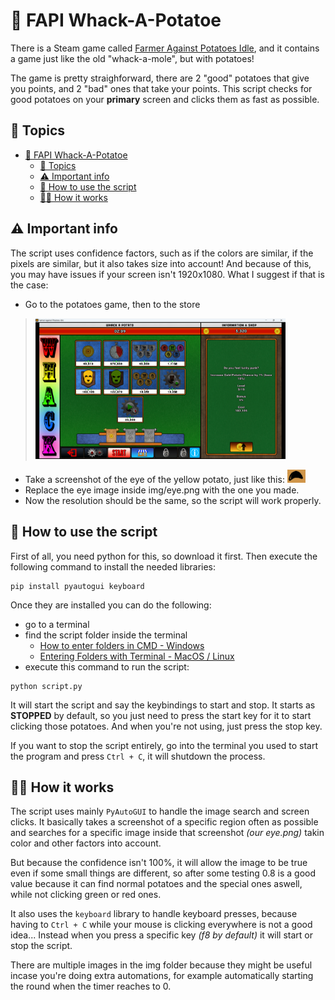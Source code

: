 # 🥔 FAPI Whack-A-Potatoe

There is a Steam game called [Farmer Against Potatoes Idle](https://store.steampowered.com/app/1535560/Farmer_Against_Potatoes_Idle/), and it contains a game just like the old "whack-a-mole", but with potatoes!

The game is pretty straighforward, there are 2 "good" potatoes that give you points, and 2 "bad" ones that take your points. This script checks for good potatoes on your **primary** screen and clicks them as fast as possible.

## 📃 Topics
- [🥔 FAPI Whack-A-Potatoe](#-fapi-whack-a-potatoe)
  - [📃 Topics](#-topics)
  - [⚠️ Important info](#️-important-info)
  - [🚀 How to use the script](#-how-to-use-the-script)
  - [🧑‍💻 How it works](#-how-it-works)


## ⚠️ Important info

The script uses confidence factors, such as if the colors are similar, if the pixels are similar, but it also takes size into account! And because of this, you may have issues if your screen isn't 1920x1080. What I suggest if that is the case:
- Go to the potatoes game, then to the store

> <img src="./img/store.png" alt="store" width="400px">

- Take a screenshot of the eye of the yellow potato, just like this:
![potato eye](./img/eye.png)
- Replace the eye image inside img/eye.png with the one you made.
- Now the resolution should be the same, so the script will work properly.

## 🚀 How to use the script

First of all, you need python for this, so download it first.
Then execute the following command to install the needed libraries:
```shell
pip install pyautogui keyboard
```
Once they are installed you can do the following:
- go to a terminal
- find the script folder inside the terminal
  - [How to enter folders in CMD - Windows](https://www.lifewire.com/change-directories-in-command-prompt-5185508)
  - [Entering Folders with Terminal - MacOS / Linux](https://sourcedigit.com/27411-how-to-open-a-directory-in-linux-using-terminal/)
- execute this command to run the script:
```shell
python script.py
```
It will start the script and say the keybindings to start and stop.
It starts as **STOPPED** by default, so you just need to press the start key for it to start clicking those potatoes. And when you're not using, just press the stop key.

If you want to stop the script entirely, go into the terminal you used to start the program and press `Ctrl + C`, it will shutdown the process.

## 🧑‍💻 How it works

The script uses mainly `PyAutoGUI` to handle the image search and screen clicks. It basically takes a screenshot of a specific region often as possible and searches for a specific image inside that screenshot _(our eye.png)_ takin color and other factors into account.

But because the confidence isn't 100%, it will allow the image to be true even if some small things are different, so after some testing 0.8 is a good value because it can find normal potatoes and the special ones aswell, while not clicking green or red ones.

It also uses the `keyboard` library to handle keyboard presses, because having to `Ctrl + C` while your mouse is clicking everywhere is not a good idea... Instead when you press a specific key _(f8 by default)_ it will start or stop the script.

There are multiple images in the img folder because they might be useful incase you're doing extra automations, for example automatically starting the round when the timer reaches to 0.